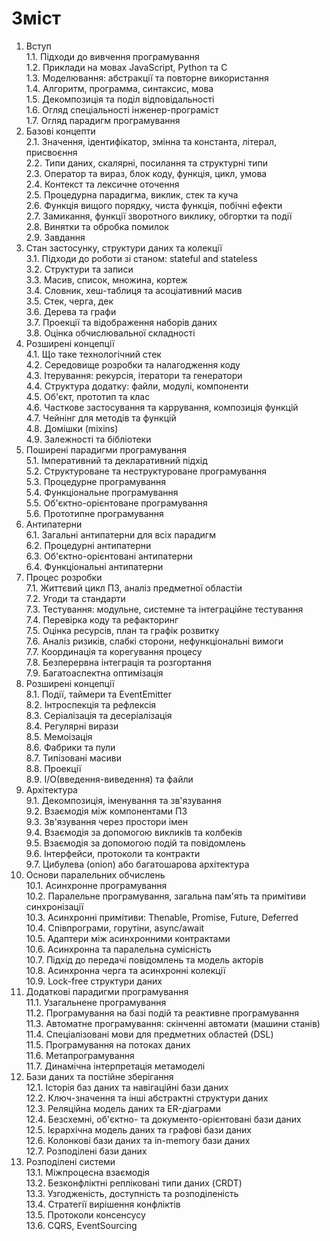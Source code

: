 # Зміст

1. Вступ  
   1.1. Підходи до вивчення програмування  
   1.2. Приклади на мовах JavaScript, Python та C  
   1.3. Моделювання: абстракції та повторне використання  
   1.4. Алгоритм, программа, синтаксис, мова  
   1.5. Декомпозиція та поділ відповідальності  
   1.6. Огляд спеціальності інженер-програміст  
   1.7. Огляд парадигм програмування
2. Базові концепти  
   2.1. Значення, ідентифікатор, змінна та константа, літерал, присвоєння  
   2.2. Типи даних, скалярні, посилання та структурні типи  
   2.3. Оператор та вираз, блок коду, функція, цикл, умова  
   2.4. Контекст та лексичне оточення  
   2.5. Процедурна парадигма, виклик, стек та куча  
   2.6. Функція вищого порядку, чиста функція, побічні ефекти  
   2.7. Замикання, функції зворотного виклику, обгортки та події  
   2.8. Винятки та обробка помилок  
   2.9. Завдання
3. Стан застосунку, структури даних та колекції  
   3.1. Підходи до роботи зі станом: stateful and stateless  
   3.2. Структури та записи  
   3.3. Масив, список, множина, кортеж  
   3.4. Словник, хеш-таблиця та асоціативний масив  
   3.5. Стек, черга, дек  
   3.6. Дерева та графи  
   3.7. Проекції та відображення наборів даних  
   3.8. Оцінка обчислювальної складності
4. Розширені концепції  
   4.1. Що таке технологічний стек  
   4.2. Середовище розробки та налагодження коду  
   4.3. Ітерування: рекурсія, ітератори та генератори  
   4.4. Структура додатку: файли, модулі, компоненти  
   4.5. Об'єкт, прототип та клас  
   4.6. Часткове застосування та каррування, композиція функцій  
   4.7. Чейнінг для методів та функцій  
   4.8. Домішки (mixins)  
   4.9. Залежності та бібліотеки
5. Поширені парадигми програмування  
   5.1. Імперативний та декларативний підхід  
   5.2. Структуроване та неструктуроване програмування  
   5.3. Процедурне програмування  
   5.4. Функціональне програмування  
   5.5. Об'єктно-орієнтоване програмування  
   5.6. Прототипне програмування
6. Антипатерни  
   6.1. Загальні антипатерни для всіх парадигм  
   6.2. Процедурні антипатерни  
   6.3. Об'єктно-орієнтовані антипатерни  
   6.4. Функціональні антипатерни
7. Процес розробки  
   7.1. Життєвий цикл ПЗ, аналіз предметної областіи  
   7.2. Угоди та стандарти  
   7.3. Тестування: модульне, системне та інтеграційне тестування  
   7.4. Перевірка коду та рефакторинг  
   7.5. Оцінка ресурсів, план та графік розвитку  
   7.6. Аналіз ризиків, слабкі сторони, нефункціональні вимоги  
   7.7. Координація та корегування процесу  
   7.8. Безперервна інтеграція та розгортання  
   7.9. Багатоаспектна оптимізація
8. Розширені концепції  
   8.1. Події, таймери та EventEmitter  
   8.2. Інтроспекція та рефлексія  
   8.3. Серіалізація та десеріалізація  
   8.4. Регулярні вирази  
   8.5. Мемоізація  
   8.6. Фабрики та пули  
   8.7. Типізовані масиви  
   8.8. Проекції  
   8.9. I/O(введення-виведення) та файли
9. Архітектура  
   9.1. Декомпозиція, іменування та зв'язування  
   9.2. Взаємодія між компонентами ПЗ  
   9.3. Зв'язування через простори імен  
   9.4. Взаємодія за допомогою викликів та колбеків  
   9.5. Взаємодія за допомогою подій та повідомлень  
   9.6. Інтерфейси, протоколи та контракти  
   9.7. Цибулева (onion) або багатошарова архітектура
10. Основи паралельних обчислень  
    10.1. Асинхронне програмування  
    10.2. Паралельне програмування, загальна пам'ять та примітиви синхронізації  
    10.3. Асинхронні примітиви: Thenable, Promise, Future, Deferred  
    10.4. Співпрограми, горутіни, async/await  
    10.5. Адаптери між асинхронними контрактами  
    10.6. Асинхронна та паралельна сумісність  
    10.7. Підхід до передачі повідомлень та модель акторів  
    10.8. Асинхронна черга та асинхронні колекції  
    10.9. Lock-free структури даних
11. Додаткові парадигми програмування  
    11.1. Узагальнене програмування  
    11.2. Програмування на базі подій та реактивне програмування  
    11.3. Автоматне програмування: скінченні автомати (машини станів)  
    11.4. Спеціалізовані мови для предметних областей (DSL)  
    11.5. Програмування на потоках даних  
    11.6. Метапрограмування  
    11.7. Динамічна інтерпретація метамоделі
12. Бази даних та постійне зберігання  
    12.1. Історія баз даних та навігаційні бази даних  
    12.2. Ключ-значення та інші абстрактні структури даних  
    12.3. Реляційна модель даних та ER-діаграми  
    12.4. Безсхемні, об'єктно- та документо-орієнтовані бази даних  
    12.5. Ієрархічна модель даних та графові бази даних  
    12.6. Колонкові бази даних та in-memory бази даних  
    12.7. Розподілені бази даних
13. Розподілені системи  
    13.1. Міжпроцесна взаємодія  
    13.2. Безконфліктні репліковані типи даних (CRDT)  
    13.3. Узгодженість, доступність та розподіленість  
    13.4. Стратегії вирішення конфліктів  
    13.5. Протоколи консенсусу  
    13.6. CQRS, EventSourcing
